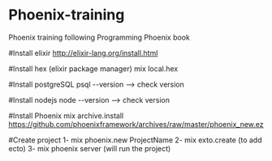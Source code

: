 # Phoenix-training
Phoenix training following Programming Phoenix book


#Install elixir
http://elixir-lang.org/install.html

#Install hex (elixir package manager)
mix local.hex

#Install postgreSQL
psql --version --> check version

#Install nodejs
node --version --> check version

#Install Phoenix
mix archive.install https://github.com/phoenixframework/archives/raw/master/phoenix_new.ez

#Create project
1- mix phoenix.new ProjectName
2- mix exto.create (to add ecto)
3- mix phoenix server (will run the project)